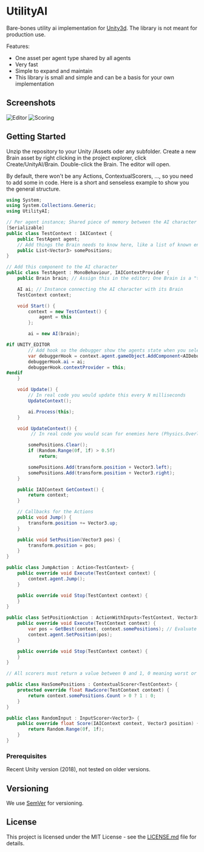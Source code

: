 # UtilityAI
Bare-bones utility ai implementation for [Unity3d](https://unity3d.com). The library is not meant for production use.

Features:
- One asset per agent type shared by all agents
- Very fast
- Simple to expand and maintain
- This library is small and simple and can be a basis for your own implementation

## Screenshots
![Editor](Docs/Editor.png)
![Scoring](Docs/Scoring.png)

## Getting Started
Unzip the repository to your Unity /Assets oder any subfolder. Create a new Brain asset by right clicking in the project explorer, click Create/UnityAI/Brain. Double-click the Brain. The editor will open.

By default, there won't be any Actions, ContextualScorers, ..., so you need to add some in code. Here is a short and senseless example to show you the general structure.

```cs
using System;
using System.Collections.Generic;
using UtilityAI;

// Per agent instance; Shared piece of memory between the AI character and the Brain
[Serializable]
public class TestContext : IAIContext {
    public TestAgent agent;
    // Add things the Brain needs to know here, like a list of known enemies or potential cover positions
    public List<Vector3> somePositions;
}

// Add this component to the AI character
public class TestAgent : MonoBehaviour, IAIContextProvider {
    public Brain brain; // Assign this in the editor; One Brain is a "type" of agent, so shared by multiple agents

    AI ai; // Instance connecting the AI character with its Brain
    TestContext context;

    void Start() {
        context = new TestContext() {
            agent = this
        };

        ai = new AI(brain);

#if UNITY_EDITOR
        // Add hook so the debugger show the agents state when you select it
        var debuggerHook = context.agent.gameObject.AddComponent<AIDebuggingHook>();
        debuggerHook.ai = ai;
        debuggerHook.contextProvider = this;
#endif
    }

    void Update() {
        // In real code you would update this every N milliseconds
        UpdateContext();

        ai.Process(this);
    }

    void UpdateContext() {
         // In real code you would scan for enemies here (Physics.OverlapSphere) or compute cover positions via raycasts 

        somePositions.Clear();
        if (Random.Range(0f, 1f) > 0.5f)
            return;

        somePositions.Add(transform.position + Vector3.left);
        somePositions.Add(transform.position + Vector3.right);
    }

    public IAIContext GetContext() {
        return context;
    }

    // Callbacks for the Actions
    public void Jump() {
        transform.position += Vector3.up;
    }

    public void SetPosition(Vector3 pos) {
        transform.position = pos;
    }
}

public class JumpAction : Action<TestContext> {
    public override void Execute(TestContext context) {
        context.agent.Jump();
    }

    public override void Stop(TestContext context) {
    }
}

public class SetPositionAction : ActionWithInputs<TestContext, Vector3> {
    public override void Execute(TestContext context) {
        var pos = GetBest(context, context.somePositions); // Evaluate the best input using the InputScorers attached to the Action
        context.agent.SetPosition(pos);
    }

    public override void Stop(TestContext context) {
    }
}

// All scorers must return a value between 0 and 1, 0 meaning worst or none, 1 meaning best or all

public class HasSomePositions : ContextualScorer<TestContext> {
    protected override float RawScore(TestContext context) {
        return context.somePositions.Count > 0 ? 1 : 0;
    }
}

public class RandomInput : InputScorer<Vector3> {
    public override float Score(IAIContext context, Vector3 position) {
        return Random.Range(0f, 1f);
    }
}
```

### Prerequisites
Recent Unity version (2018), not tested on older versions.

## Versioning
We use [SemVer](http://semver.org/) for versioning.

## License
This project is licensed under the MIT License - see the [LICENSE.md](LICENSE.md) file for details.
